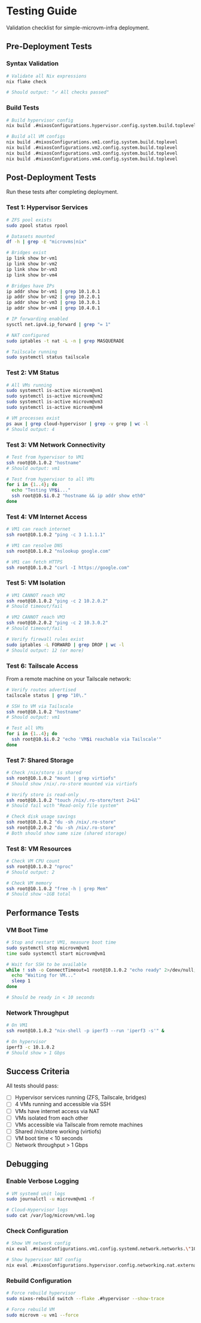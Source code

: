 # Testing Guide

Validation checklist for simple-microvm-infra deployment.

## Pre-Deployment Tests

### Syntax Validation

```bash
# Validate all Nix expressions
nix flake check

# Should output: "✓ All checks passed"
```

### Build Tests

```bash
# Build hypervisor config
nix build .#nixosConfigurations.hypervisor.config.system.build.toplevel

# Build all VM configs
nix build .#nixosConfigurations.vm1.config.system.build.toplevel
nix build .#nixosConfigurations.vm2.config.system.build.toplevel
nix build .#nixosConfigurations.vm3.config.system.build.toplevel
nix build .#nixosConfigurations.vm4.config.system.build.toplevel
```

## Post-Deployment Tests

Run these tests after completing deployment.

### Test 1: Hypervisor Services

```bash
# ZFS pool exists
sudo zpool status rpool

# Datasets mounted
df -h | grep -E "microvms|nix"

# Bridges exist
ip link show br-vm1
ip link show br-vm2
ip link show br-vm3
ip link show br-vm4

# Bridges have IPs
ip addr show br-vm1 | grep 10.1.0.1
ip addr show br-vm2 | grep 10.2.0.1
ip addr show br-vm3 | grep 10.3.0.1
ip addr show br-vm4 | grep 10.4.0.1

# IP forwarding enabled
sysctl net.ipv4.ip_forward | grep "= 1"

# NAT configured
sudo iptables -t nat -L -n | grep MASQUERADE

# Tailscale running
sudo systemctl status tailscale
```

### Test 2: VM Status

```bash
# All VMs running
sudo systemctl is-active microvm@vm1
sudo systemctl is-active microvm@vm2
sudo systemctl is-active microvm@vm3
sudo systemctl is-active microvm@vm4

# VM processes exist
ps aux | grep cloud-hypervisor | grep -v grep | wc -l
# Should output: 4
```

### Test 3: VM Network Connectivity

```bash
# Test from hypervisor to VM1
ssh root@10.1.0.2 "hostname"
# Should output: vm1

# Test from hypervisor to all VMs
for i in {1..4}; do
  echo "Testing VM$i..."
  ssh root@10.$i.0.2 "hostname && ip addr show eth0"
done
```

### Test 4: VM Internet Access

```bash
# VM1 can reach internet
ssh root@10.1.0.2 "ping -c 3 1.1.1.1"

# VM1 can resolve DNS
ssh root@10.1.0.2 "nslookup google.com"

# VM1 can fetch HTTPS
ssh root@10.1.0.2 "curl -I https://google.com"
```

### Test 5: VM Isolation

```bash
# VM1 CANNOT reach VM2
ssh root@10.1.0.2 "ping -c 2 10.2.0.2"
# Should timeout/fail

# VM2 CANNOT reach VM3
ssh root@10.2.0.2 "ping -c 2 10.3.0.2"
# Should timeout/fail

# Verify firewall rules exist
sudo iptables -L FORWARD | grep DROP | wc -l
# Should output: 12 (or more)
```

### Test 6: Tailscale Access

From a remote machine on your Tailscale network:

```bash
# Verify routes advertised
tailscale status | grep "10\."

# SSH to VM via Tailscale
ssh root@10.1.0.2 "hostname"
# Should output: vm1

# Test all VMs
for i in {1..4}; do
  ssh root@10.$i.0.2 "echo 'VM$i reachable via Tailscale'"
done
```

### Test 7: Shared Storage

```bash
# Check /nix/store is shared
ssh root@10.1.0.2 "mount | grep virtiofs"
# Should show /nix/.ro-store mounted via virtiofs

# Verify store is read-only
ssh root@10.1.0.2 "touch /nix/.ro-store/test 2>&1"
# Should fail with "Read-only file system"

# Check disk usage savings
ssh root@10.1.0.2 "du -sh /nix/.ro-store"
ssh root@10.2.0.2 "du -sh /nix/.ro-store"
# Both should show same size (shared storage)
```

### Test 8: VM Resources

```bash
# Check VM CPU count
ssh root@10.1.0.2 "nproc"
# Should output: 2

# Check VM memory
ssh root@10.1.0.2 "free -h | grep Mem"
# Should show ~1GB total
```

## Performance Tests

### VM Boot Time

```bash
# Stop and restart VM1, measure boot time
sudo systemctl stop microvm@vm1
time sudo systemctl start microvm@vm1

# Wait for SSH to be available
while ! ssh -o ConnectTimeout=1 root@10.1.0.2 "echo ready" 2>/dev/null; do
  echo "Waiting for VM..."
  sleep 1
done

# Should be ready in < 10 seconds
```

### Network Throughput

```bash
# On VM1
ssh root@10.1.0.2 "nix-shell -p iperf3 --run 'iperf3 -s'" &

# On hypervisor
iperf3 -c 10.1.0.2
# Should show > 1 Gbps
```

## Success Criteria

All tests should pass:

- [ ] Hypervisor services running (ZFS, Tailscale, bridges)
- [ ] 4 VMs running and accessible via SSH
- [ ] VMs have internet access via NAT
- [ ] VMs isolated from each other
- [ ] VMs accessible via Tailscale from remote machines
- [ ] Shared /nix/store working (virtiofs)
- [ ] VM boot time < 10 seconds
- [ ] Network throughput > 1 Gbps

## Debugging

### Enable Verbose Logging

```bash
# VM systemd unit logs
sudo journalctl -u microvm@vm1 -f

# Cloud-Hypervisor logs
sudo cat /var/log/microvm/vm1.log
```

### Check Configuration

```bash
# Show VM network config
nix eval .#nixosConfigurations.vm1.config.systemd.network.networks.\"10-eth0\".networkConfig

# Show hypervisor NAT config
nix eval .#nixosConfigurations.hypervisor.config.networking.nat.externalInterface
```

### Rebuild Configuration

```bash
# Force rebuild hypervisor
sudo nixos-rebuild switch --flake .#hypervisor --show-trace

# Force rebuild VM
sudo microvm -u vm1 --force
```
